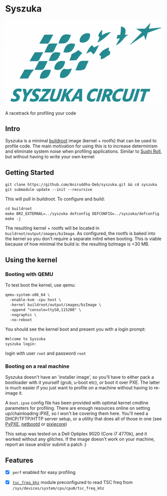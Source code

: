 # Syszuka

![logo](logo.png)

A racetrack for profiling your code

## Intro

Syszuka is a minimal [buildroot][3] image (kernel + rootfs) that can be used to profile code. 
The main motivation for using this is to increase determinism and eliminate 
system noise when profiling applications. Similar to [Sushi Roll][2], but without 
having to write your own kernel

## Getting Started

```
git clone https://github.com/Aniruddha-Deb/syszuka.git && cd syszuka
git submodule update --init --recursive
```

This will pull in buildroot. To configure and build:

```
cd buildroot
make BR2_EXTERNAL=../syszuka defconfig DEFCONFIG=../syszuka/defconfig
make -j
```

The resulting kernel + rootfs will be located in `buildroot/output/images/bzImage`.
As configured, the rootfs is baked into the kernel so you don't require a separate
initrd when booting. This is viable because of how minimal the build is: the resulting
bzImage is <30 MB.

## Using the kernel

### Booting with QEMU

To test boot the kernel, use qemu:

```
qemu-system-x86_64 \
  -enable-kvm -cpu host \
  -kernel buildroot/output/images/bzImage \
  -append "console=ttyS0,115200" \
  -nographic \
  -no-reboot
```

You should see the kernel boot and present you with a login prompt:
```
Welcome to Syszuka
syszuka login:
```

login with user `root` and password `root`

### Booting on a real machine

Syszuka doesn't have an 'installer image', so you'll have to either pack a 
bootloader with it yourself (grub, u-boot etc), or boot it over PXE. The latter
is much easier if you just want to profile on a machine without having to 
re-image it.

A `boot.ipxe` config file has been provided with optimal kernel cmdline parameters for 
profiling. There are enough resources online on setting up/chainloading iPXE, 
so I won't be covering them here. You'll need a DHCP/TFTP/HTTP server setup, 
or a utility that does all of those in one (see [PyPXE][5], [netbootd][6] or 
[pixiecore][7])

This setup was tested on a Dell Optiplex 9020 (Core i7 4770k), and it worked
without any glitches. If the image doesn't work on your machine, report an 
issue and/or submit a patch :)

## Features

* [X] `perf` enabled for easy profiling
* [X] [`tsc_freq_khz`][1] module preconfigured to read TSC freq from `/sys/devices/system/cpu/cpu0/tsc_freq_khz`


[1]: https://github.com/trailofbits/tsc_freq_khz
[2]: https://gamozolabs.github.io/metrology/2019/08/19/sushi_roll.html
[3]: https://buildroot.org/
[4]: https://www.kernel.org/
[5]: https://github.com/pypxe/PyPXE/
[6]: https://github.com/DSpeichert/netbootd
[7]: https://github.com/danderson/netboot/tree/main/pixiecore
